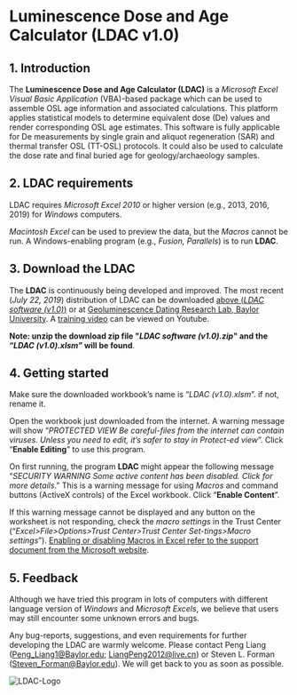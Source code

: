 # Luminescence Dose and Age Calculator (LDAC v1.0)

## 1. Introduction
The **Luminescence Dose and Age Calculator (LDAC)** is a *Microsoft Excel Visual Basic Application* (VBA)-based package which can be used to assemble OSL age information and associated calculations. This platform applies statistical models to determine equivalent dose (De) values and render corresponding OSL age estimates. This software is fully applicable for De measurements by single grain and aliquot regeneration (SAR) and thermal transfer OSL (TT-OSL) protocols. It could also be used to calculate the dose rate and final buried age for geology/archaeology samples.

## 2. LDAC requirements
LDAC requires *Microsoft Excel 2010* or higher version (e.g., 2013, 2016, 2019) for *Windows* computers.

*Macintosh Excel* can be used to preview the data, but the *Macros* cannot be run. A Windows-enabling program (e.g., *Fusion, Parallels*) is to run **LDAC**.

## 3. Download the LDAC
The **LDAC** is continuously being developed and improved. The most recent (*July 22, 2019*) distribution of LDAC can be downloaded [above (*LDAC software (v1.0)*)](https://github.com/lesshsroc/LDAC/tree/master/LDAC%20software%20(v1.0)) or at [Geoluminescence Dating Research Lab, Baylor University](https://www.baylor.edu/geosciences/index.php?id=955927). A [training video](https://www.youtube.com/watch?v=Of_feY1UeqU) can be viewed on Youtube.

**Note: unzip the download zip file "*LDAC software (v1.0).zip*" and the “*LDAC (v1.0).xlsm*” will be found**.

## 4. Getting started
Make sure the downloaded workbook’s name is “*LDAC (v1.0).xlsm*”. if not, rename it.

Open the workbook just downloaded from the internet. A warning message will show “*PROTECTED VIEW Be careful-files from the internet can contain viruses. Unless you need to edit, it’s safer to stay in Protect-ed view*”. Click “**Enable Editing**” to use this program. 

On first running, the program **LDAC** might appear the following message “*SECURITY 
WARNING Some active content has been disabled. Click for more details*.” This is a warning message for using *Macros* and command buttons (ActiveX controls) of the Excel workbook. Click “**Enable Content**”. 

If this warning message cannot be displayed and any button on the worksheet is not responding, check the *macro settings* in the Trust Center (“*Excel>File>Options>Trust Center>Trust Center Set-tings>Macro settings*”). [Enabling or disabling Macros in Excel refer to the support document from the Microsoft website](https://support.office.com/en-us/article/enable-or-disable-macros-in-office-files-12b036fd-d140-4e74-b45e-16fed1a7e5c6).

## 5. Feedback
Although we have tried this program in lots of computers with different language version of *Windows* and *Microsoft Excels*, we believe that users may still encounter some unknown errors and bugs. 

Any bug-reports, suggestions, and even requirements for further developing the LDAC are warmly welcome. Please contact Peng Liang (Peng_Liang1@Baylor.edu; LiangPeng2012@live.cn) or Steven L. Forman (Steven_Forman@Baylor.edu). We will get back to you as soon as possible.

![LDAC-Logo](https://github.com/lesshsroc/LDAC/blob/master/ICON/LDAC_Logo.png)
